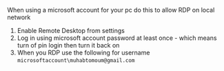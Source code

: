 When using a microsoft account for your pc do this to allow RDP on local network

1.  Enable Remote Desktop from settings
2.  Log in using microsoft account password at least once - which means turn of pin login then turn it back on
3.  When you RDP use the following for username
	`microsoftaccount\muhabtomoum@gmail.com`